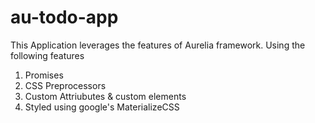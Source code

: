 # au-todo-app
This Application leverages the features of Aurelia framework.
Using the following features
  1. Promises
  2. CSS Preprocessors
  3. Custom Attriubutes & custom elements
  4. Styled using google's MaterializeCSS
